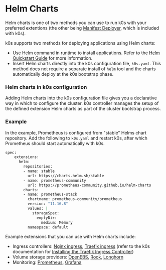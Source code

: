 # Helm Charts

Helm charts is one of two methods you can use to run k0s with your preferred extentions (the other being [Manifest Deployer](manifests.md), which is included with k0s).

k0s supports two methods for deploying applications using Helm charts:

- Use Helm command in runtime to install applications. Refer to the [Helm Quickstart Guide](https://helm.sh/docs/intro/quickstart/) for more information.
- Insert Helm charts directly into the k0s configuration file, ``k0s.yaml``. This method does not require a separate install of `helm` tool and the charts automatically deploy at the k0s bootstrap phase.

### Helm charts in k0s configuration

Adding Helm charts into the k0s configuration file gives you a declarative way in which to configure the cluster. k0s controller manages the setup of the defined extension Helm charts as part of the cluster bootstrap process.

### Example

In the example, Prometheus is configured from "stable" Helms chart repository.
Add the following to ``k0s.yaml`` and restart k0s, after which Prometheus
should start automatically with k0s.

```sh
spec:
    extensions:
      helm:
        repositories:
        - name: stable
          url: https://charts.helm.sh/stable
        - name: prometheus-community
          url: https://prometheus-community.github.io/helm-charts
        charts:
        - name: prometheus-stack
          chartname: prometheus-community/prometheus
          version: "11.16.8"
          values: |
            storageSpec:
              emptyDir:
                medium: Memory
          namespace: default
```

Example extensions that you can use with Helm charts include:

- Ingress controllers: [Nginx
  ingress](https://github.com/helm/charts/tree/master/stable/nginx-ingress),
  [Traefix ingress](https://github.com/traefik/traefik-helm-chart) (refer
  to the k0s documentation for [Installing the Traefik Ingress Controller](examples/traefik-ingress.md))
- Volume storage providers: [OpenEBS](https://openebs.github.io/charts/), [Rook](https://github.com/rook/rook/blob/master/Documentation/helm-operator.md), [Longhorn](https://longhorn.io/docs/0.8.1/deploy/install/install-with-helm/)
- Monitoring: [Prometheus](https://github.com/prometheus-community/helm-charts/), [Grafana](https://github.com/grafana/helm-charts)
